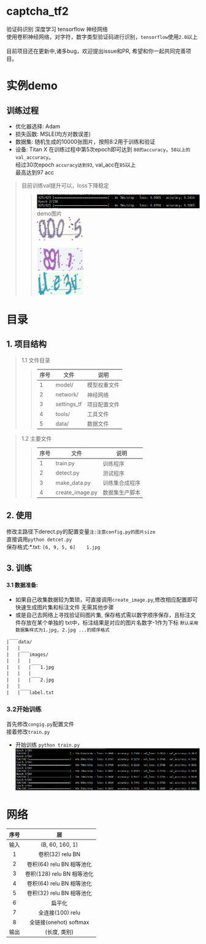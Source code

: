 # captcha_tf2 
验证码识别 深度学习 tensorflow 神经网络<br> 
使用卷积神经网络，对字符，数字类型验证码进行识别，`tensorflow`使用`2.0`以上<br>
<br>
目前项目还在更新中,诸多bug，欢迎提出issue和PR, 希望和你一起共同完善项目。

# 实例demo
## 训练过程
* 优化器选择: Adam
* 损失函数: MSLE(均方对数误差)<br>
* 数据集: 随机生成的10000张图片，按照8:2用于训练和验证<br>
* 设备: Titan X
在训练过程中第5次epoch即可达到 `80的accuracy`，`50以上的val_accuracy`。<br>
经过30次epoch `accuracy达到93`, val_acc在`85`以上<br>
最高达到97 acc

> 目前训练val提升可以，loss下降稳定<br>
>> ![](./data/used_images/train_1.png)<br>
> demo图片<br>
>>  ![效果](./data/used_images/1.jpg)<br><br> 
>>  ![效果](./data/used_images/2.jpg) <br>
>> ![效果](./data/used_images/3.jpg) 
 
# 目录
## 1. 项目结构
> 1.1 文件目录
>> |序号 | 文件| 说明|
>> | ----- | ----- | -----|
>> | 1 | model/ | 模型权重文件| 
>>| 2 | network/ | 神经网络|
>> | 3 | settings_tf | 项目配置文件|
>> | 4 | tools/ | 工具文件 |
>> | 5 | data/ | 数据文件|

> 1.2 主要文件
>> | 序号 | 文件 | 说明|
>> |------|------|-----|
>> | 1 | train.py | 训练程序 |
>> | 2 | detect.py | 测试程序 |
>> | 3 | make_data.py | 训练集合成程序|
>> | 4 | create_image.py | 数据集生产脚本|

## 2. 使用
修改主路径下derect.py的配置变量`注:注意config.py的图片size`<br>
直接调用```python detcet.py```<br>
保存格式:*.txt: ```[6, 9, 5, 6]    1.jpg``` 

## 3. 训练
#### 3.1 数据准备:
* 如果自己收集数据较为繁琐，可直接调用```create_image.py```,修改相应配置即可快速生成图片集和标注文件
无需其他步骤
* 或是自己去网络上寻找验证码图片集, 保存格式需以数字顺序保存，且标注文件存放在某个单独的 
txt中，标注结果是对应的图片名数字-1作为下标 `默认采用数据集样式为1.jpg, 2.jpg ...的顺序格式`<br>
```
|￣￣data/
|   |
|   |￣￣images/
|   |   |
|   |   |￣￣1.jpg
|   |   |
|   |   |￣￣2.jpg
|   |    
|   |￣￣label.txt
```
### 3.2开始训练
首先修改`congig.py`配置文件<br>
接着修改`train.py`<br>
* 开始训练 ``python train.py``<br>
![训练中](./data/used_images/train_2.png)

# 网络
| 序号  |   层  |
| :----:  |:-----:|
| 输入  |(B, 60, 160, 1)
| 1     |卷积(32)   relu   BN|
| 2     |卷积(64)   relu   BN  相等池化|
| 3     |卷积(128)  relu   BN  相等池化|
| 4     |卷积(64)   relu   BN  相等池化|
| 5     |卷积(32)   relu   BN  相等池化|
| 6     |     扁平化|
| 7     | 全连接(100) relu|
| 8     | 全链接(onehot)  softmax|
| 输出   | (长度, 类别)| 